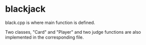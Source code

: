 # blackjack
black.cpp is where main function is defined.

Two classes, "Card" and "Player" and two judge functions are also implemented in the corresponding file.
